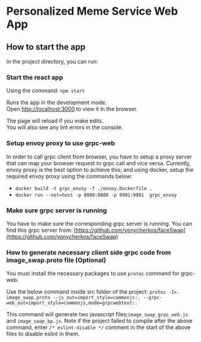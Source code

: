 # Personalized Meme Service Web App

## How to start the app

In the project directory, you can run:

### Start the react app

Using the command: `npm start`

Runs the app in the development mode.<br>
Open [http://localhost:3000](http://localhost:3000) to view it in the browser.

The page will reload if you make edits.<br>
You will also see any lint errors in the console.

### Setup envoy proxy to use grpc-web

In order to call grpc client from browser, you have to setup a proxy server that can map your browser request to grpc call and vice versa. Currently, envoy proxy is the best option to achieve this; and using docker, setup the required envoy proxy using the commands below: 

- `docker build -t grpc_envoy -f ./envoy.Dockerfile .`
- `docker run --net=host -p 8080:8080 -p 9901:9901  grpc_envoy`

### Make sure grpc server is running

You have to make sure the corresponding grpc server is running. You can find this grpc server from: 
[https://github.com/yonycherkos/faceSwap](https://github.com/yonycherkos/faceSwap)

### How to generate necessary client side grpc code from image_swap.proto file (Optional)

You must install the necessary packages to use `protoc` command for grpc-web.

Use the below command inside src folder of the project: 
`protoc -I=. image_swap.proto --js_out=import_style=commonjs:. --grpc-web_out=import_style=commonjs,mode=grpcwebtext:.`

This command will generate two javascript files;`image_swap_grpc_web.js` and `image_swap_bp.js`. Note if the project failed to compile after the above command, enter `/* eslint-disable */` comment in the start of the above files to disable eslint in them.